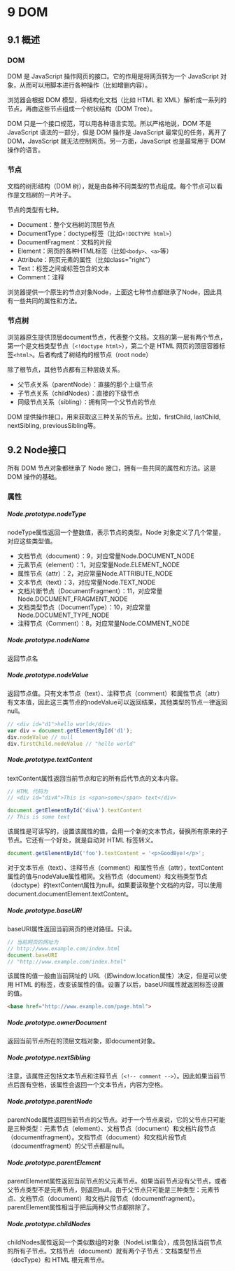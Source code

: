 # 9 DOM

## 9.1 概述

### DOM

DOM 是 JavaScript 操作网页的接口。它的作用是将网页转为一个 JavaScript 对象，从而可以用脚本进行各种操作（比如增删内容）。

浏览器会根据 DOM 模型，将结构化文档（比如 HTML 和 XML）解析成一系列的节点，再由这些节点组成一个树状结构（DOM Tree）。

DOM 只是一个接口规范，可以用各种语言实现。所以严格地说，DOM 不是 JavaScript 语法的一部分，但是 DOM 操作是 JavaScript 最常见的任务，离开了 DOM，JavaScript 就无法控制网页。另一方面，JavaScript 也是最常用于 DOM 操作的语言。

### 节点

文档的树形结构（DOM 树），就是由各种不同类型的节点组成。每个节点可以看作是文档树的一片叶子。

节点的类型有七种。

- Document：整个文档树的顶层节点
- DocumentType：doctype标签（比如`<!DOCTYPE html>`）
- DocumentFragment：文档的片段
- Element：网页的各种HTML标签（比如`<body>`、`<a>`等）
- Attribute：网页元素的属性（比如class="right"）
- Text：标签之间或标签包含的文本
- Comment：注释

浏览器提供一个原生的节点对象Node，上面这七种节点都继承了Node，因此具有一些共同的属性和方法。

### 节点树

浏览器原生提供顶层document节点，代表整个文档。文档的第一层有两个节点，第一个是文档类型节点（`<!doctype html>`），第二个是 HTML 网页的顶层容器标签`<html>`。后者构成了树结构的根节点（root node）

除了根节点，其他节点都有三种层级关系。

- 父节点关系（parentNode）：直接的那个上级节点
- 子节点关系（childNodes）：直接的下级节点
- 同级节点关系（sibling）：拥有同一个父节点的节点

DOM 提供操作接口，用来获取这三种关系的节点。比如，firstChild, lastChild, nextSibling, previousSibling等。

## 9.2 Node接口

所有 DOM 节点对象都继承了 Node 接口，拥有一些共同的属性和方法。这是 DOM 操作的基础。

### 属性

##### Node.prototype.nodeType

nodeType属性返回一个整数值，表示节点的类型。Node 对象定义了几个常量，对应这些类型值。

- 文档节点（document）：9，对应常量Node.DOCUMENT_NODE
- 元素节点（element）：1，对应常量Node.ELEMENT_NODE
- 属性节点（attr）：2，对应常量Node.ATTRIBUTE_NODE
- 文本节点（text）：3，对应常量Node.TEXT_NODE
- 文档片断节点（DocumentFragment）：11，对应常量Node.DOCUMENT_FRAGMENT_NODE
- 文档类型节点（DocumentType）：10，对应常量Node.DOCUMENT_TYPE_NODE
- 注释节点（Comment）：8，对应常量Node.COMMENT_NODE

##### Node.prototype.nodeName

返回节点名

##### Node.prototype.nodeValue

返回节点值。只有文本节点（text）、注释节点（comment）和属性节点（attr）有文本值，因此这三类节点的nodeValue可以返回结果，其他类型的节点一律返回null。

```js
// <div id="d1">hello world</div>
var div = document.getElementById('d1');
div.nodeValue // null
div.firstChild.nodeValue // "hello world"
```

##### Node.prototype.textContent

textContent属性返回当前节点和它的所有后代节点的文本内容。

```js
// HTML 代码为
// <div id="divA">This is <span>some</span> text</div>

document.getElementById('divA').textContent
// This is some text
```

该属性是可读写的，设置该属性的值，会用一个新的文本节点，替换所有原来的子节点。它还有一个好处，就是自动对 HTML 标签转义。

```js
document.getElementById('foo').textContent = '<p>GoodBye!</p>';
```

对于文本节点（text）、注释节点（comment）和属性节点（attr），textContent属性的值与nodeValue属性相同。文档节点（document）和文档类型节点（doctype）的textContent属性为null。如果要读取整个文档的内容，可以使用document.documentElement.textContent。

##### Node.prototype.baseURI

baseURI属性返回当前网页的绝对路径。只读。

```js
// 当前网页的网址为
// http://www.example.com/index.html
document.baseURI
// "http://www.example.com/index.html"
```

该属性的值一般由当前网址的 URL（即window.location属性）决定，但是可以使用 HTML 的<base>标签，改变该属性的值。设置了以后，baseURI属性就返回<base>标签设置的值。

```html
<base href="http://www.example.com/page.html">
```

##### Node.prototype.ownerDocument

返回当前节点所在的顶层文档对象，即document对象。

##### Node.prototype.nextSibling

注意，该属性还包括文本节点和注释节点（`<!-- comment -->`）。因此如果当前节点后面有空格，该属性会返回一个文本节点，内容为空格。

##### Node.prototype.parentNode

parentNode属性返回当前节点的父节点。对于一个节点来说，它的父节点只可能是三种类型：元素节点（element）、文档节点（document）和文档片段节点（documentfragment）。文档节点（document）和文档片段节点（documentfragment）的父节点都是null。

##### Node.prototype.parentElement

parentElement属性返回当前节点的父元素节点。如果当前节点没有父节点，或者父节点类型不是元素节点，则返回null。由于父节点只可能是三种类型：元素节点、文档节点（document）和文档片段节点（documentfragment）。parentElement属性相当于把后两种父节点都排除了。

##### Node.prototype.childNodes

childNodes属性返回一个类似数组的对象（NodeList集合），成员包括当前节点的所有子节点。文档节点（document）就有两个子节点：文档类型节点（docType）和 HTML 根元素节点。



